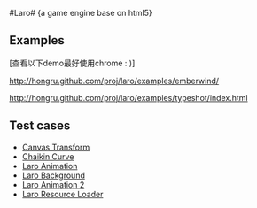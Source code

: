 #Laro#
{a game engine base on html5}

## Examples ##
[查看以下demo最好使用chrome  : )]

http://hongru.github.com/proj/laro/examples/emberwind/

http://hongru.github.com/proj/laro/examples/typeshot/index.html

## Test cases ##
* [Canvas Transform](http://hongru.github.com/proj/laro/test/canvas.transform.html)
* [Chaikin Curve](http://hongru.github.com/proj/laro/test/laro.chaikin_curve.html)
* [Laro Animation](http://hongru.github.com/proj/laro/test/laro.animation.html)
* [Laro Background](http://hongru.github.com/proj/laro/test/laro.background.html)
* [Laro Animation 2](http://hongru.github.com/proj/laro/test/laro.fighter2.html)
* [Laro Resource Loader](http://hongru.github.com/proj/laro/test/laro.resource.html)
 